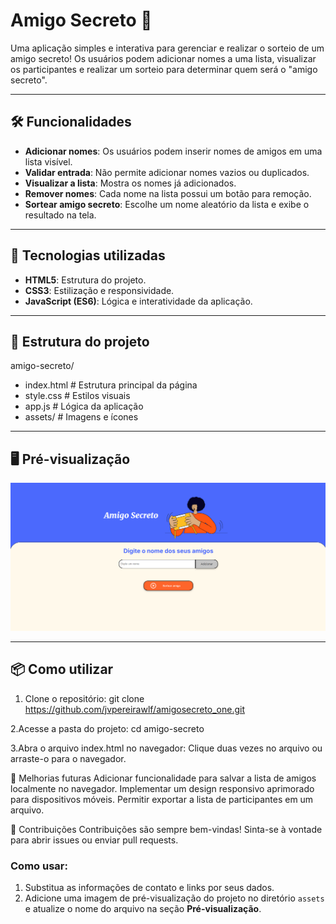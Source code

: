 # Amigo Secreto 🎁

Uma aplicação simples e interativa para gerenciar e realizar o sorteio de um amigo secreto! Os usuários podem adicionar nomes a uma lista, visualizar os participantes e realizar um sorteio para determinar quem será o "amigo secreto".

---

## 🛠️ Funcionalidades

- **Adicionar nomes**: Os usuários podem inserir nomes de amigos em uma lista visível.
- **Validar entrada**: Não permite adicionar nomes vazios ou duplicados.
- **Visualizar a lista**: Mostra os nomes já adicionados.
- **Remover nomes**: Cada nome na lista possui um botão para remoção.
- **Sortear amigo secreto**: Escolhe um nome aleatório da lista e exibe o resultado na tela.

---

## 🚀 Tecnologias utilizadas

- **HTML5**: Estrutura do projeto.
- **CSS3**: Estilização e responsividade.
- **JavaScript (ES6)**: Lógica e interatividade da aplicação.

---

## 📂 Estrutura do projeto

amigo-secreto/

- index.html        # Estrutura principal da página
- style.css         # Estilos visuais
- app.js            # Lógica da aplicação
- assets/           # Imagens e ícones

---

## 🖥️ Pré-visualização

![Imagem do projeto](assets/amigo-secreto-preview.png)

---

## 📦 Como utilizar

1. Clone o repositório:
   git clone https://github.com/jvpereirawlf/amigosecreto_one.git

2.Acesse a pasta do projeto:
   cd amigo-secreto

3.Abra o arquivo index.html no navegador:
   Clique duas vezes no arquivo ou arraste-o para o navegador.

🌟 Melhorias futuras
Adicionar funcionalidade para salvar a lista de amigos localmente no navegador.
Implementar um design responsivo aprimorado para dispositivos móveis.
Permitir exportar a lista de participantes em um arquivo.

🤝 Contribuições
Contribuições são sempre bem-vindas! Sinta-se à vontade para abrir issues ou enviar pull requests.

### Como usar:
1. Substitua as informações de contato e links por seus dados.
2. Adicione uma imagem de pré-visualização do projeto no diretório `assets` e atualize o nome do arquivo na seção **Pré-visualização**.
